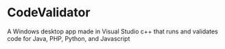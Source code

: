 # CodeValidator
A Windows desktop app made in Visual Studio c++ that runs and validates code for Java, PHP, Python, and Javascript
